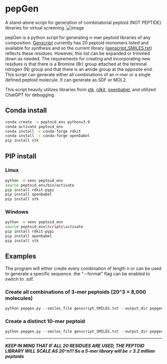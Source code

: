 # pepGen
A stand-alone script for generation of combinatorial peptoid (NOT PEPTIDE) libraries for virtual screening.
![image](https://github.com/user-attachments/assets/0164a960-b94c-4e54-af79-b3e432535ad0)


pepGen is a python script for generating n-mer peptoid libraries of any composition. [Genscript](https://www.genscript.com/peptoid_synthesis.html) currently has 20 peptoid monomers listed and available for synthesis and so the current library ([genscript_SMILES.txt](https://github.com/rcmons01/pepGen/blob/main/genscript_SMILES.txt)) reflects these residues. However, this list can be expanded or trimmed down as needed. The requirements for creating and incorporating new residues is that there is a Bromine (Br) group attached at the terminal nitrogen (N) group and that there is an amide group at the opposite end. This script can generate either all combinations of an n-mer or a single defined peptoid molecule. It can generate as SDF or MOL2. 

This script heavily utilizes libraries from [stk](https://github.com/thestk/stk), [rdkit](https://github.com/rdkit/rdkit), [openbabel](https://github.com/openbabel/openbabel), and utilized ChatGPT for debugging. 

## Conda install

```sh
conda create -n peptoid_env python=3.9
conda activate peptoid_env
conda install -c conda-forge rdkit
conda install -c conda-forge openbabel
pip install stk
```

## PIP install

### Linux
```sh
python -m venv peptoid_env
source peptoid_env/bin/activate
pip install rdkit-pypi
pip install openbabel
pip install stk
```

### Windows
```sh
python -m venv peptoid_env
source peptoid_env\Scripts\activate
pip install rdkit-pypi
pip install openbabel
pip install stk
```

## Examples

The program will either create every combination of length n or can be used to generate a specific sequence. the "--format" flag can be enabled to switch to .sdf. 

### Create all combinations of 3-mer peptoids (20^3 = 8,000 molecules)
```py
python pepgen.py --smiles_file genscript_SMILES.txt --output_dir pepgen_output --mode combinations --length 3
```

### Create a distinct 10-mer peptoid
```py
python pepgen.py --smiles_file genscript_SMILES.txt --output_dir pepgen_output --mode single --sequence "Ndip_NVal_NVal_Nmba_NIle_NLeu_Nffa_Ntbu_Nffa_Nffa"
```

---

***KEEP IN MIND THAT IF ALL 20 RESIDUES ARE USED, THE PEPTOID LIBRARY WILL SCALE AS 20^n!!! So a 5-mer library will be = 3.2 million peptoids***
